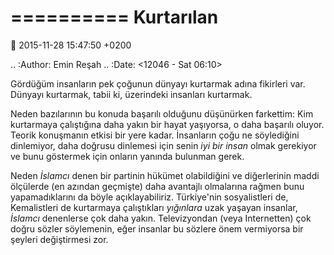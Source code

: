==========
Kurtarılan
==========

:date: 2015-11-28 15:47:50 +0200

.. :Author: Emin Reşah
.. :Date:   <12046 - Sat 06:10>

Gördüğüm insanların pek çoğunun dünyayı kurtarmak adına fikirleri var.  Dünyayı
kurtarmak, tabii ki, üzerindeki insanları kurtarmak.

Neden bazılarının bu konuda başarılı olduğunu düşünürken farkettim: Kim
kurtarmaya çalıştığına daha yakın bir hayat yaşıyorsa, o daha başarılı
oluyor. Teorik konuşmanın etkisi bir yere kadar. İnsanların çoğu ne söylediğini
dinlemiyor, daha doğrusu dinlemesi için senin *iyi bir insan* olmak gerekiyor ve
bunu göstermek için onların yanında bulunman gerek.

Neden *İslamcı* denen bir partinin hükümet olabildiğini ve diğerlerinin maddi
ölçülerde (en azından geçmişte) daha avantajlı olmalarına rağmen bunu
yapamadıklarını da böyle açıklayabiliriz. Türkiye'nin sosyalistleri de,
Kemalistleri de kurtarmaya çalıştıkları *yığınlara* uzak yaşayan insanlar,
*İslamcı* denenlerse çok daha yakın. Televizyondan (veya Internetten) çok doğru
sözler söylemenin, eğer insanlar bu sözlere önem vermiyorsa bir şeyleri
değiştirmesi zor.

